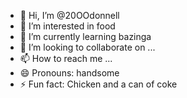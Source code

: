 - 👋 Hi, I’m @20OOdonnell
- 👀 I’m interested in food
- 🌱 I’m currently learning bazinga
- 💞️ I’m looking to collaborate on ...
- 📫 How to reach me ...
- 😄 Pronouns: handsome
- ⚡ Fun fact: Chicken and a can of coke

<!---
20OOdonnell/20OOdonnell is a ✨ special ✨ repository because its `README.md` (this file) appears on your GitHub profile.
You can click the Preview link to take a look at your changes.
--->
